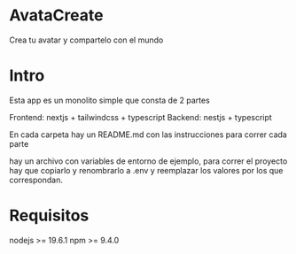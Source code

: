 # AvataCreate

Crea tu avatar y compartelo con el mundo

# Intro

Esta app es un monolito simple que consta de 2 partes

Frontend: nextjs + tailwindcss + typescript
Backend: nestjs + typescript

En cada carpeta hay un README.md con las instrucciones para correr cada parte

hay un archivo con variables de entorno de ejemplo, para correr el proyecto hay que copiarlo y renombrarlo a .env y reemplazar los valores por los que correspondan.

# Requisitos

nodejs >= 19.6.1
npm >= 9.4.0
